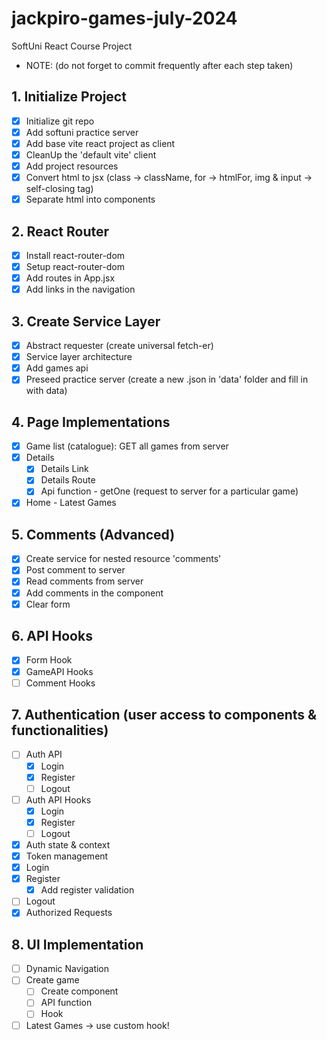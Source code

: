 # jackpiro-games-july-2024
SoftUni React Course Project
+ NOTE: (do not forget to commit frequently after each step taken)

## 1. Initialize Project
- [x] Initialize git repo
- [x] Add softuni practice server
- [x] Add base vite react project as client
- [x] CleanUp the 'default vite' client
- [x] Add project resources
- [x] Convert html to jsx (class -> className, for -> htmlFor, img & input -> self-closing tag)
- [x] Separate html into components

## 2. React Router
- [x] Install react-router-dom
- [x] Setup react-router-dom
- [x] Add routes in App.jsx
- [x] Add links in the navigation

## 3. Create Service Layer
- [x] Abstract requester (create universal fetch-er)
- [x] Service layer architecture
- [x] Add games api
- [x] Preseed practice server (create a new .json in 'data' folder and fill in with data)

## 4. Page Implementations
- [x] Game list (catalogue): GET all games from server
- [x] Details
  - [x] Details Link
  - [x] Details Route
  - [x] Api function - getOne (request to server for a particular game)
- [x] Home - Latest Games

## 5. Comments (Advanced)
- [x] Create service for nested resource 'comments'
- [x] Post comment to server
- [x] Read comments from server
- [x] Add comments in the component
- [x] Clear form
  
## 6. API Hooks
- [x] Form Hook
- [x] GameAPI Hooks
- [ ] Comment Hooks

## 7. Authentication (user access to components & functionalities)
- [ ] Auth API
  - [x] Login
  - [x] Register
  - [ ] Logout
- [ ] Auth API Hooks
  - [x] Login
  - [x] Register
  - [ ] Logout
- [x] Auth state & context
- [x] Token management
- [x] Login
- [x] Register
  - [x] Add register validation
- [ ] Logout
- [x] Authorized Requests

## 8. UI Implementation
- [ ] Dynamic Navigation
- [ ] Create game
  - [ ] Create component
  - [ ] API function
  - [ ] Hook
- [ ] Latest Games -> use custom hook!
